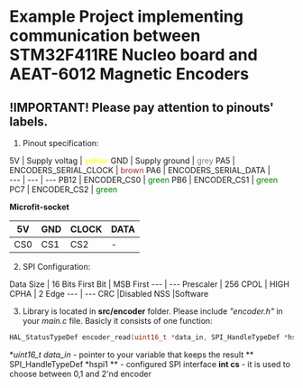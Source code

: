 # Example Project implementing communication between STM32F411RE Nucleo board and  AEAT-6012 Magnetic Encoders

## !IMPORTANT! Please pay attention to pinouts' labels.

1. Pinout specification:


5V	 | Supply voltag  			|  <span style="color:yellow;">yellow</span>
GND  | Supply ground	  		|  <span style="color:grey;">grey</span>
PA5  | ENCODERS_SERIAL_CLOCK	|  <span style="color:brown;">brown</span>
PA6  | ENCODERS_SERIAL_DATA		|  <span style="color:white;">white</span>
---  | --- 						| ---
PB12 | ENCODER_CS0				|  <span style="color:green;">green</span>
PB6  | ENCODER_CS1				|  <span style="color:green;">green</span>
PC7  | ENCODER_CS2				|  <span style="color:green;">green</span>


**Microfit-socket**

5V  | GND | CLOCK | DATA
--- | --- | ---   | ---
CS0 | CS1 | CS2   | -


2. SPI Configuration:

Data Size 	| 16 Bits
First Bit 	| MSB First
--- 		| --- 
Prescaler	| 256
CPOL		| HIGH
CPHA		| 2 Edge
--- 		| --- 
CRC 		|Disabled
NSS 		|Software

3. Library is located in **src/encoder** folder. Please include *"encoder.h"*  in your *main.c* file. Basicly it consists of one function:

```C
HAL_StatusTypeDef encoder_read(uint16_t *data_in, SPI_HandleTypeDef *hspi1,int cs)
```

**uint16_t *data_in**  - pointer to your variable that keeps the result
** SPI_HandleTypeDef *hspi1 ** - configured SPI interface
**int cs** - it is used to choose between 0,1 and 2'nd encoder